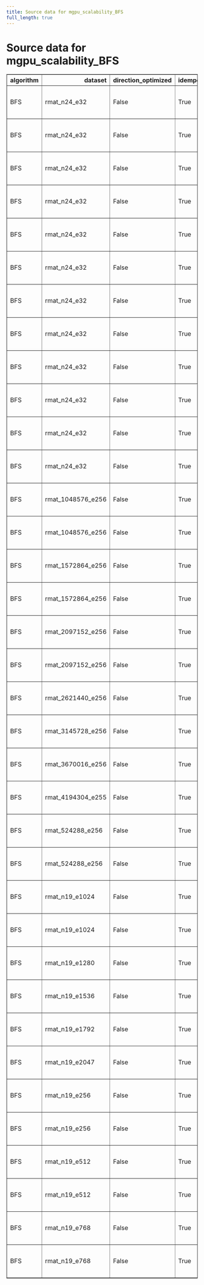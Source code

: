```yaml
---
title: Source data for mgpu_scalability_BFS
full_length: true
---
```


# Source data for mgpu_scalability_BFS

<table border="1" class="dataframe">
  <thead>
    <tr style="text-align: right;">
      <th>algorithm</th>
      <th>dataset</th>
      <th>direction_optimized</th>
      <th>idempotent</th>
      <th>num_gpus</th>
      <th>scalability</th>
      <th>engine</th>
      <th>m_teps</th>
      <th>elapsed</th>
      <th>gunrock_version</th>
      <th>gpuinfo.name</th>
      <th>time</th>
      <th>details</th>
    </tr>
  </thead>
  <tbody>
    <tr>
      <td>BFS</td>
      <td>rmat_n24_e32</td>
      <td>False</td>
      <td>True</td>
      <td>1</td>
      <td>strong</td>
      <td>Gunrock</td>
      <td>3987.124023</td>
      <td>256.117615</td>
      <td>0.4.0</td>
      <td>Tesla K80</td>
      <td>Fri Jan 27 06:41:11 2017\n</td>
      <td><a href="https://github.com/gunrock/io/tree/master/gunrock-output/ipdps17/eval_fig5/BFS_rmat_n24_e32_Fri Jan 27 064111 2017.json">JSON output</a></td>
    </tr>
    <tr>
      <td>BFS</td>
      <td>rmat_n24_e32</td>
      <td>False</td>
      <td>True</td>
      <td>2</td>
      <td>strong</td>
      <td>Gunrock</td>
      <td>6968.180664</td>
      <td>146.917435</td>
      <td>0.4.0</td>
      <td>Tesla K80</td>
      <td>Fri Jan 27 06:42:03 2017\n</td>
      <td><a href="https://github.com/gunrock/io/tree/master/gunrock-output/ipdps17/eval_fig5/BFS_rmat_n24_e32_Fri Jan 27 064203 2017.json">JSON output</a></td>
    </tr>
    <tr>
      <td>BFS</td>
      <td>rmat_n24_e32</td>
      <td>False</td>
      <td>True</td>
      <td>3</td>
      <td>strong</td>
      <td>Gunrock</td>
      <td>9449.509766</td>
      <td>108.340027</td>
      <td>0.4.0</td>
      <td>Tesla K80</td>
      <td>Fri Jan 27 06:43:12 2017\n</td>
      <td><a href="https://github.com/gunrock/io/tree/master/gunrock-output/ipdps17/eval_fig5/BFS_rmat_n24_e32_Fri Jan 27 064312 2017.json">JSON output</a></td>
    </tr>
    <tr>
      <td>BFS</td>
      <td>rmat_n24_e32</td>
      <td>False</td>
      <td>True</td>
      <td>4</td>
      <td>strong</td>
      <td>Gunrock</td>
      <td>11689.207031</td>
      <td>87.581558</td>
      <td>0.4.0</td>
      <td>Tesla K80</td>
      <td>Fri Jan 27 06:44:15 2017\n</td>
      <td><a href="https://github.com/gunrock/io/tree/master/gunrock-output/ipdps17/eval_fig5/BFS_rmat_n24_e32_Fri Jan 27 064415 2017.json">JSON output</a></td>
    </tr>
    <tr>
      <td>BFS</td>
      <td>rmat_n24_e32</td>
      <td>False</td>
      <td>True</td>
      <td>5</td>
      <td>strong</td>
      <td>Gunrock</td>
      <td>13415.110352</td>
      <td>76.313675</td>
      <td>0.4.0</td>
      <td>Tesla K80</td>
      <td>Fri Jan 27 06:45:21 2017\n</td>
      <td><a href="https://github.com/gunrock/io/tree/master/gunrock-output/ipdps17/eval_fig5/BFS_rmat_n24_e32_Fri Jan 27 064521 2017.json">JSON output</a></td>
    </tr>
    <tr>
      <td>BFS</td>
      <td>rmat_n24_e32</td>
      <td>False</td>
      <td>True</td>
      <td>6</td>
      <td>strong</td>
      <td>Gunrock</td>
      <td>15124.872070</td>
      <td>67.686127</td>
      <td>0.4.0</td>
      <td>Tesla K80</td>
      <td>Fri Jan 27 06:46:25 2017\n</td>
      <td><a href="https://github.com/gunrock/io/tree/master/gunrock-output/ipdps17/eval_fig5/BFS_rmat_n24_e32_Fri Jan 27 064625 2017.json">JSON output</a></td>
    </tr>
    <tr>
      <td>BFS</td>
      <td>rmat_n24_e32</td>
      <td>False</td>
      <td>True</td>
      <td>7</td>
      <td>strong</td>
      <td>Gunrock</td>
      <td>16384.642578</td>
      <td>62.482090</td>
      <td>0.4.0</td>
      <td>Tesla K80</td>
      <td>Fri Jan 27 06:47:34 2017\n</td>
      <td><a href="https://github.com/gunrock/io/tree/master/gunrock-output/ipdps17/eval_fig5/BFS_rmat_n24_e32_Fri Jan 27 064734 2017.json">JSON output</a></td>
    </tr>
    <tr>
      <td>BFS</td>
      <td>rmat_n24_e32</td>
      <td>False</td>
      <td>True</td>
      <td>8</td>
      <td>strong</td>
      <td>Gunrock</td>
      <td>17740.228516</td>
      <td>57.707787</td>
      <td>0.4.0</td>
      <td>Tesla K80</td>
      <td>Fri Jan 27 06:48:45 2017\n</td>
      <td><a href="https://github.com/gunrock/io/tree/master/gunrock-output/ipdps17/eval_fig5/BFS_rmat_n24_e32_Fri Jan 27 064845 2017.json">JSON output</a></td>
    </tr>
    <tr>
      <td>BFS</td>
      <td>rmat_n24_e32</td>
      <td>False</td>
      <td>True</td>
      <td>1</td>
      <td>strong</td>
      <td>Gunrock</td>
      <td>18559.269531</td>
      <td>55.023476</td>
      <td>0.4.0</td>
      <td>Tesla P100-PCIE-16GB</td>
      <td>Fri Jan 27 09:55:53 2017\n</td>
      <td><a href="https://github.com/gunrock/io/tree/master/gunrock-output/ipdps17/eval_fig5/BFS_rmat_n24_e32_Fri Jan 27 095553 2017.json">JSON output</a></td>
    </tr>
    <tr>
      <td>BFS</td>
      <td>rmat_n24_e32</td>
      <td>False</td>
      <td>True</td>
      <td>2</td>
      <td>strong</td>
      <td>Gunrock</td>
      <td>29535.423828</td>
      <td>34.661636</td>
      <td>0.4.0</td>
      <td>Tesla P100-PCIE-16GB</td>
      <td>Fri Jan 27 09:56:36 2017\n</td>
      <td><a href="https://github.com/gunrock/io/tree/master/gunrock-output/ipdps17/eval_fig5/BFS_rmat_n24_e32_Fri Jan 27 095636 2017.json">JSON output</a></td>
    </tr>
    <tr>
      <td>BFS</td>
      <td>rmat_n24_e32</td>
      <td>False</td>
      <td>True</td>
      <td>3</td>
      <td>strong</td>
      <td>Gunrock</td>
      <td>37891.121094</td>
      <td>27.018204</td>
      <td>0.4.0</td>
      <td>Tesla P100-PCIE-16GB</td>
      <td>Fri Jan 27 09:57:37 2017\n</td>
      <td><a href="https://github.com/gunrock/io/tree/master/gunrock-output/ipdps17/eval_fig5/BFS_rmat_n24_e32_Fri Jan 27 095737 2017.json">JSON output</a></td>
    </tr>
    <tr>
      <td>BFS</td>
      <td>rmat_n24_e32</td>
      <td>False</td>
      <td>True</td>
      <td>4</td>
      <td>strong</td>
      <td>Gunrock</td>
      <td>42411.957031</td>
      <td>24.138346</td>
      <td>0.4.0</td>
      <td>Tesla P100-PCIE-16GB</td>
      <td>Fri Jan 27 09:58:34 2017\n</td>
      <td><a href="https://github.com/gunrock/io/tree/master/gunrock-output/ipdps17/eval_fig5/BFS_rmat_n24_e32_Fri Jan 27 095834 2017.json">JSON output</a></td>
    </tr>
    <tr>
      <td>BFS</td>
      <td>rmat_1048576_e256</td>
      <td>False</td>
      <td>True</td>
      <td>2</td>
      <td>weak edge</td>
      <td>Gunrock</td>
      <td>10792.455078</td>
      <td>37.249237</td>
      <td>0.4.0</td>
      <td>Tesla K80</td>
      <td>Fri Jan 27 07:37:37 2017\n</td>
      <td><a href="https://github.com/gunrock/io/tree/master/gunrock-output/ipdps17/eval_fig5/BFS_rmat_1048576_e256_Fri Jan 27 073737 2017.json">JSON output</a></td>
    </tr>
    <tr>
      <td>BFS</td>
      <td>rmat_1048576_e256</td>
      <td>False</td>
      <td>True</td>
      <td>2</td>
      <td>weak edge</td>
      <td>Gunrock</td>
      <td>50378.242188</td>
      <td>7.979542</td>
      <td>0.4.0</td>
      <td>Tesla P100-PCIE-16GB</td>
      <td>Fri Jan 27 10:15:32 2017\n</td>
      <td><a href="https://github.com/gunrock/io/tree/master/gunrock-output/ipdps17/eval_fig5/BFS_rmat_1048576_e256_Fri Jan 27 101532 2017.json">JSON output</a></td>
    </tr>
    <tr>
      <td>BFS</td>
      <td>rmat_1572864_e256</td>
      <td>False</td>
      <td>True</td>
      <td>3</td>
      <td>weak edge</td>
      <td>Gunrock</td>
      <td>15811.551758</td>
      <td>36.079048</td>
      <td>0.4.0</td>
      <td>Tesla K80</td>
      <td>Fri Jan 27 07:38:16 2017\n</td>
      <td><a href="https://github.com/gunrock/io/tree/master/gunrock-output/ipdps17/eval_fig5/BFS_rmat_1572864_e256_Fri Jan 27 073816 2017.json">JSON output</a></td>
    </tr>
    <tr>
      <td>BFS</td>
      <td>rmat_1572864_e256</td>
      <td>False</td>
      <td>True</td>
      <td>3</td>
      <td>weak edge</td>
      <td>Gunrock</td>
      <td>69367.429688</td>
      <td>8.223518</td>
      <td>0.4.0</td>
      <td>Tesla P100-PCIE-16GB</td>
      <td>Fri Jan 27 10:16:05 2017\n</td>
      <td><a href="https://github.com/gunrock/io/tree/master/gunrock-output/ipdps17/eval_fig5/BFS_rmat_1572864_e256_Fri Jan 27 101605 2017.json">JSON output</a></td>
    </tr>
    <tr>
      <td>BFS</td>
      <td>rmat_2097152_e256</td>
      <td>False</td>
      <td>True</td>
      <td>4</td>
      <td>weak edge</td>
      <td>Gunrock</td>
      <td>19159.458984</td>
      <td>43.807610</td>
      <td>0.4.0</td>
      <td>Tesla K80</td>
      <td>Fri Jan 27 07:39:06 2017\n</td>
      <td><a href="https://github.com/gunrock/io/tree/master/gunrock-output/ipdps17/eval_fig5/BFS_rmat_2097152_e256_Fri Jan 27 073906 2017.json">JSON output</a></td>
    </tr>
    <tr>
      <td>BFS</td>
      <td>rmat_2097152_e256</td>
      <td>False</td>
      <td>True</td>
      <td>4</td>
      <td>weak edge</td>
      <td>Gunrock</td>
      <td>80948.132812</td>
      <td>10.368794</td>
      <td>0.4.0</td>
      <td>Tesla P100-PCIE-16GB</td>
      <td>Fri Jan 27 10:16:48 2017\n</td>
      <td><a href="https://github.com/gunrock/io/tree/master/gunrock-output/ipdps17/eval_fig5/BFS_rmat_2097152_e256_Fri Jan 27 101648 2017.json">JSON output</a></td>
    </tr>
    <tr>
      <td>BFS</td>
      <td>rmat_2621440_e256</td>
      <td>False</td>
      <td>True</td>
      <td>5</td>
      <td>weak edge</td>
      <td>Gunrock</td>
      <td>23759.707031</td>
      <td>43.027370</td>
      <td>0.4.0</td>
      <td>Tesla K80</td>
      <td>Fri Jan 27 07:40:09 2017\n</td>
      <td><a href="https://github.com/gunrock/io/tree/master/gunrock-output/ipdps17/eval_fig5/BFS_rmat_2621440_e256_Fri Jan 27 074009 2017.json">JSON output</a></td>
    </tr>
    <tr>
      <td>BFS</td>
      <td>rmat_3145728_e256</td>
      <td>False</td>
      <td>True</td>
      <td>6</td>
      <td>weak edge</td>
      <td>Gunrock</td>
      <td>28322.312500</td>
      <td>42.345463</td>
      <td>0.4.0</td>
      <td>Tesla K80</td>
      <td>Fri Jan 27 07:41:23 2017\n</td>
      <td><a href="https://github.com/gunrock/io/tree/master/gunrock-output/ipdps17/eval_fig5/BFS_rmat_3145728_e256_Fri Jan 27 074123 2017.json">JSON output</a></td>
    </tr>
    <tr>
      <td>BFS</td>
      <td>rmat_3670016_e256</td>
      <td>False</td>
      <td>True</td>
      <td>7</td>
      <td>weak edge</td>
      <td>Gunrock</td>
      <td>32685.292969</td>
      <td>41.956947</td>
      <td>0.4.0</td>
      <td>Tesla K80</td>
      <td>Fri Jan 27 07:42:48 2017\n</td>
      <td><a href="https://github.com/gunrock/io/tree/master/gunrock-output/ipdps17/eval_fig5/BFS_rmat_3670016_e256_Fri Jan 27 074248 2017.json">JSON output</a></td>
    </tr>
    <tr>
      <td>BFS</td>
      <td>rmat_4194304_e255</td>
      <td>False</td>
      <td>True</td>
      <td>8</td>
      <td>weak edge</td>
      <td>Gunrock</td>
      <td>32592.580078</td>
      <td>53.253174</td>
      <td>0.4.0</td>
      <td>Tesla K80</td>
      <td>Fri Jan 27 07:44:26 2017\n</td>
      <td><a href="https://github.com/gunrock/io/tree/master/gunrock-output/ipdps17/eval_fig5/BFS_rmat_4194304_e255_Fri Jan 27 074426 2017.json">JSON output</a></td>
    </tr>
    <tr>
      <td>BFS</td>
      <td>rmat_524288_e256</td>
      <td>False</td>
      <td>True</td>
      <td>1</td>
      <td>weak edge</td>
      <td>Gunrock</td>
      <td>5833.030762</td>
      <td>32.814682</td>
      <td>0.4.0</td>
      <td>Tesla K80</td>
      <td>Fri Jan 27 07:37:15 2017\n</td>
      <td><a href="https://github.com/gunrock/io/tree/master/gunrock-output/ipdps17/eval_fig5/BFS_rmat_524288_e256_Fri Jan 27 073715 2017.json">JSON output</a></td>
    </tr>
    <tr>
      <td>BFS</td>
      <td>rmat_524288_e256</td>
      <td>False</td>
      <td>True</td>
      <td>1</td>
      <td>weak edge</td>
      <td>Gunrock</td>
      <td>28421.488281</td>
      <td>6.734833</td>
      <td>0.4.0</td>
      <td>Tesla P100-PCIE-16GB</td>
      <td>Fri Jan 27 10:15:13 2017\n</td>
      <td><a href="https://github.com/gunrock/io/tree/master/gunrock-output/ipdps17/eval_fig5/BFS_rmat_524288_e256_Fri Jan 27 101513 2017.json">JSON output</a></td>
    </tr>
    <tr>
      <td>BFS</td>
      <td>rmat_n19_e1024</td>
      <td>False</td>
      <td>True</td>
      <td>4</td>
      <td>weak vertex</td>
      <td>Gunrock</td>
      <td>23027.292969</td>
      <td>25.899992</td>
      <td>0.4.0</td>
      <td>Tesla K80</td>
      <td>Fri Jan 27 08:11:46 2017\n</td>
      <td><a href="https://github.com/gunrock/io/tree/master/gunrock-output/ipdps17/eval_fig5/BFS_rmat_n19_e1024_Fri Jan 27 081146 2017.json">JSON output</a></td>
    </tr>
    <tr>
      <td>BFS</td>
      <td>rmat_n19_e1024</td>
      <td>False</td>
      <td>True</td>
      <td>4</td>
      <td>weak vertex</td>
      <td>Gunrock</td>
      <td>96137.609375</td>
      <td>6.203622</td>
      <td>0.4.0</td>
      <td>Tesla P100-PCIE-16GB</td>
      <td>Fri Jan 27 10:27:32 2017\n</td>
      <td><a href="https://github.com/gunrock/io/tree/master/gunrock-output/ipdps17/eval_fig5/BFS_rmat_n19_e1024_Fri Jan 27 102732 2017.json">JSON output</a></td>
    </tr>
    <tr>
      <td>BFS</td>
      <td>rmat_n19_e1280</td>
      <td>False</td>
      <td>True</td>
      <td>5</td>
      <td>weak vertex</td>
      <td>Gunrock</td>
      <td>28572.369141</td>
      <td>24.847418</td>
      <td>0.4.0</td>
      <td>Tesla K80</td>
      <td>Fri Jan 27 08:12:44 2017\n</td>
      <td><a href="https://github.com/gunrock/io/tree/master/gunrock-output/ipdps17/eval_fig5/BFS_rmat_n19_e1280_Fri Jan 27 081244 2017.json">JSON output</a></td>
    </tr>
    <tr>
      <td>BFS</td>
      <td>rmat_n19_e1536</td>
      <td>False</td>
      <td>True</td>
      <td>6</td>
      <td>weak vertex</td>
      <td>Gunrock</td>
      <td>33727.800781</td>
      <td>24.222105</td>
      <td>0.4.0</td>
      <td>Tesla K80</td>
      <td>Fri Jan 27 08:13:52 2017\n</td>
      <td><a href="https://github.com/gunrock/io/tree/master/gunrock-output/ipdps17/eval_fig5/BFS_rmat_n19_e1536_Fri Jan 27 081352 2017.json">JSON output</a></td>
    </tr>
    <tr>
      <td>BFS</td>
      <td>rmat_n19_e1792</td>
      <td>False</td>
      <td>True</td>
      <td>7</td>
      <td>weak vertex</td>
      <td>Gunrock</td>
      <td>38893.105469</td>
      <td>23.624376</td>
      <td>0.4.0</td>
      <td>Tesla K80</td>
      <td>Fri Jan 27 08:15:11 2017\n</td>
      <td><a href="https://github.com/gunrock/io/tree/master/gunrock-output/ipdps17/eval_fig5/BFS_rmat_n19_e1792_Fri Jan 27 081511 2017.json">JSON output</a></td>
    </tr>
    <tr>
      <td>BFS</td>
      <td>rmat_n19_e2047</td>
      <td>False</td>
      <td>True</td>
      <td>8</td>
      <td>weak vertex</td>
      <td>Gunrock</td>
      <td>43986.683594</td>
      <td>23.092226</td>
      <td>0.4.0</td>
      <td>Tesla K80</td>
      <td>Fri Jan 27 08:16:42 2017\n</td>
      <td><a href="https://github.com/gunrock/io/tree/master/gunrock-output/ipdps17/eval_fig5/BFS_rmat_n19_e2047_Fri Jan 27 081642 2017.json">JSON output</a></td>
    </tr>
    <tr>
      <td>BFS</td>
      <td>rmat_n19_e256</td>
      <td>False</td>
      <td>True</td>
      <td>1</td>
      <td>weak vertex</td>
      <td>Gunrock</td>
      <td>5842.948242</td>
      <td>32.760738</td>
      <td>0.4.0</td>
      <td>Tesla K80</td>
      <td>Fri Jan 27 08:09:57 2017\n</td>
      <td><a href="https://github.com/gunrock/io/tree/master/gunrock-output/ipdps17/eval_fig5/BFS_rmat_n19_e256_Fri Jan 27 080957 2017.json">JSON output</a></td>
    </tr>
    <tr>
      <td>BFS</td>
      <td>rmat_n19_e256</td>
      <td>False</td>
      <td>True</td>
      <td>1</td>
      <td>weak vertex</td>
      <td>Gunrock</td>
      <td>28755.550781</td>
      <td>6.655708</td>
      <td>0.4.0</td>
      <td>Tesla P100-PCIE-16GB</td>
      <td>Fri Jan 27 10:26:02 2017\n</td>
      <td><a href="https://github.com/gunrock/io/tree/master/gunrock-output/ipdps17/eval_fig5/BFS_rmat_n19_e256_Fri Jan 27 102602 2017.json">JSON output</a></td>
    </tr>
    <tr>
      <td>BFS</td>
      <td>rmat_n19_e512</td>
      <td>False</td>
      <td>True</td>
      <td>2</td>
      <td>weak vertex</td>
      <td>Gunrock</td>
      <td>11626.529297</td>
      <td>29.382095</td>
      <td>0.4.0</td>
      <td>Tesla K80</td>
      <td>Fri Jan 27 08:10:21 2017\n</td>
      <td><a href="https://github.com/gunrock/io/tree/master/gunrock-output/ipdps17/eval_fig5/BFS_rmat_n19_e512_Fri Jan 27 081021 2017.json">JSON output</a></td>
    </tr>
    <tr>
      <td>BFS</td>
      <td>rmat_n19_e512</td>
      <td>False</td>
      <td>True</td>
      <td>2</td>
      <td>weak vertex</td>
      <td>Gunrock</td>
      <td>54491.304688</td>
      <td>6.268278</td>
      <td>0.4.0</td>
      <td>Tesla P100-PCIE-16GB</td>
      <td>Fri Jan 27 10:26:21 2017\n</td>
      <td><a href="https://github.com/gunrock/io/tree/master/gunrock-output/ipdps17/eval_fig5/BFS_rmat_n19_e512_Fri Jan 27 102621 2017.json">JSON output</a></td>
    </tr>
    <tr>
      <td>BFS</td>
      <td>rmat_n19_e768</td>
      <td>False</td>
      <td>True</td>
      <td>3</td>
      <td>weak vertex</td>
      <td>Gunrock</td>
      <td>17298.140625</td>
      <td>27.438551</td>
      <td>0.4.0</td>
      <td>Tesla K80</td>
      <td>Fri Jan 27 08:10:58 2017\n</td>
      <td><a href="https://github.com/gunrock/io/tree/master/gunrock-output/ipdps17/eval_fig5/BFS_rmat_n19_e768_Fri Jan 27 081058 2017.json">JSON output</a></td>
    </tr>
    <tr>
      <td>BFS</td>
      <td>rmat_n19_e768</td>
      <td>False</td>
      <td>True</td>
      <td>3</td>
      <td>weak vertex</td>
      <td>Gunrock</td>
      <td>73631.820312</td>
      <td>6.446213</td>
      <td>0.4.0</td>
      <td>Tesla P100-PCIE-16GB</td>
      <td>Fri Jan 27 10:26:52 2017\n</td>
      <td><a href="https://github.com/gunrock/io/tree/master/gunrock-output/ipdps17/eval_fig5/BFS_rmat_n19_e768_Fri Jan 27 102652 2017.json">JSON output</a></td>
    </tr>
  </tbody>
</table>

